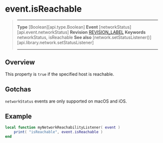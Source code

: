 
# event.isReachable

> --------------------- ------------------------------------------------------------------------------------------
> __Type__              [Boolean][api.type.Boolean]
> __Event__             [networkStatus][api.event.networkStatus]
> __Revision__          [REVISION_LABEL](REVISION_URL)
> __Keywords__          networkStatus, isReachable
> __See also__          [network.setStatusListener()][api.library.network.setStatusListener]
> --------------------- ------------------------------------------------------------------------------------------

## Overview

This property is `true` if the specified host is reachable.

## Gotchas

`networkStatus` events are only supported on macOS and iOS.

## Example
 
``````lua
local function myNetworkReachabilityListener( event )
	print( "isReachable", event.isReachable )
end
``````
